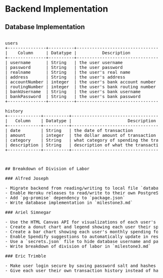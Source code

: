 # Backend Implementation

## Database Implementation
<pre>

users  
+---------------+----------+--------------------------------+  
|    Column     | Datatype |          Description           |  
+---------------+----------+--------------------------------+  
| username      | String   | the user username              |  
| password      | String   | the user password              |   
| realname      | String   | the user's real name           |  
| address       | String   | the user's address             |  
| accountNumber | integer  | the user's bank account number |  
| routingNumber | integer  | the user's bank routing number |  
| bankUsername  | String   | the user's bank username       |  
| bankPassword  | String   | the user's bank password       |  
+---------------+----------+--------------------------------+  
  
history  
+-------------+----------+-------------------------------------------------------+  
|   Column    | Datatype |                      Description                      |  
+-------------+----------+-------------------------------------------------------+  
| date        | String   | the date of transaction                               |  
| amount      | integer  | the dollar amount of transaction                      |  
| category    | String   | what category of spending the transaction falls under |  
| description | String   | description of what the transaction was               |  
+-------------+----------+-------------------------------------------------------+  

<pre>
  
## Breakdown of Division of Labor

### Alfred Joseph

- Migrate backend from reading/writing to local file `database.json` to a PostgreSQL database
- Enable Heroku releases to read/write to their own PostgreSQL databases linked to by environment variables
- Add `pg-promise` dependency to `package.json`
- Write database implementation in `milestone3.md`

### Ariel Simnegar

- Use the HTML Canvas API for visualizations of each user's transaction history
- Create a donut chart and legend showing each user their spending by category
- Create a bar chart showing each user's monthly spending for the past year
- Enable Spendify suggestions to automatically update in response to transaction history changes
- Use a `secrets.json` file to hide database username and password from GitHub
- Write breakdown of division of labor in `milestone3.md`

### Eric Trimble

- Make user login secure by saving password salt and hashes instead of plaintext
- Give each user their own transaction history instead of having all users see a shared transaction history

